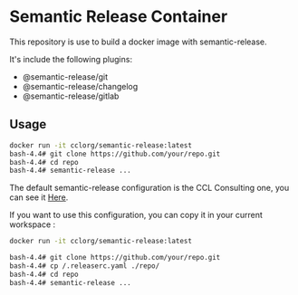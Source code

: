 # Semantic Release Container

This repository is use to build a docker image with semantic-release.

It's include the following plugins:

- @semantic-release/git
- @semantic-release/changelog
- @semantic-release/gitlab

## Usage

```sh
docker run -it cclorg/semantic-release:latest
bash-4.4# git clone https://github.com/your/repo.git
bash-4.4# cd repo
bash-4.4# semantic-release ...
```

The default semantic-release configuration is the CCL Consulting one, you can see it [Here](https://github.com/ccl-consulting/semantic-release-docker-hub/blob/master/.releaserc.yaml).

If you want to use this configuration, you can copy it in your current workspace :

```sh
docker run -it cclorg/semantic-release:latest

bash-4.4# git clone https://github.com/your/repo.git
bash-4.4# cp /.releaserc.yaml ./repo/
bash-4.4# cd repo
bash-4.4# semantic-release ...
```
